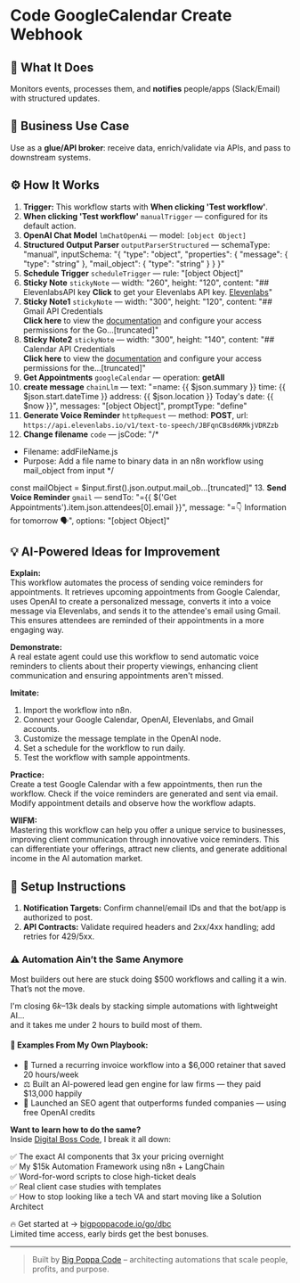 # Code GoogleCalendar Create Webhook
  ## 🚀 What It Does
  Monitors events, processes them, and **notifies** people/apps (Slack/Email) with structured updates.
  
  ## 💼 Business Use Case
  Use as a **glue/API broker**: receive data, enrich/validate via APIs, and pass to downstream systems.
  
  ## ⚙️ How It Works
  1. **Trigger:** This workflow starts with **When clicking 'Test workflow'**.
  2. **When clicking 'Test workflow'** `manualTrigger` — configured for its default action.
3. **OpenAI Chat Model** `lmChatOpenAi` — model: `[object Object]`
4. **Structured Output Parser** `outputParserStructured` — schemaType: "manual", inputSchema: "{
  "type": "object",
  "properties": {
    "message": {
      "type": "string"
    },
    "mail_object": {
      "type": "string"
    }
  }
}"
5. **Schedule Trigger** `scheduleTrigger` — rule: "[object Object]"
6. **Sticky Note** `stickyNote` — width: "260", height: "120", content: "## ElevenlabsAPI key
**Click** to get your Elevenlabs  API key. [Elevenlabs](https://try.elevenlabs.io/text-audio)"
7. **Sticky Note1** `stickyNote` — width: "300", height: "120", content: "## Gmail API Credentials  
**Click here** to view the [documentation](https://docs.n8n.io/integrations/builtin/credentials/google/) and configure your access permissions for the Go…[truncated]"
8. **Sticky Note2** `stickyNote` — width: "300", height: "140", content: "## Calendar API Credentials  
**Click here** to view the [documentation](https://docs.n8n.io/integrations/builtin/credentials/google/) and configure your access permissions for the…[truncated]"
9. **Get Appointments** `googleCalendar` — operation: **getAll**
10. **create message** `chainLlm` — text: "=name: {{ $json.summary }}
time: {{ $json.start.dateTime }}
address: {{ $json.location }}
Today's date: {{ $now }}", messages: "[object Object]", promptType: "define"
11. **Generate Voice Reminder** `httpRequest` — method: **POST**, url: `https://api.elevenlabs.io/v1/text-to-speech/JBFqnCBsd6RMkjVDRZzb`
12. **Change filename** `code` — jsCode: "/*
 * Filename: addFileName.js
 * Purpose: Add a file name to binary data in an n8n workflow using mail_object from input
 */

const mailObject = $input.first().json.output.mail_ob…[truncated]"
13. **Send Voice Reminder** `gmail` — sendTo: "={{ $('Get Appointments').item.json.attendees[0].email }}", message: "=👇 Information for tomorrow 🗣️", options: "[object Object]"
  
  ## 💡 AI-Powered Ideas for Improvement
  **Explain:**  
This workflow automates the process of sending voice reminders for appointments. It retrieves upcoming appointments from Google Calendar, uses OpenAI to create a personalized message, converts it into a voice message via Elevenlabs, and sends it to the attendee's email using Gmail. This ensures attendees are reminded of their appointments in a more engaging way.

**Demonstrate:**  
A real estate agent could use this workflow to send automatic voice reminders to clients about their property viewings, enhancing client communication and ensuring appointments aren't missed.

**Imitate:**  
1. Import the workflow into n8n.
2. Connect your Google Calendar, OpenAI, Elevenlabs, and Gmail accounts.
3. Customize the message template in the OpenAI node.
4. Set a schedule for the workflow to run daily.
5. Test the workflow with sample appointments.

**Practice:**  
Create a test Google Calendar with a few appointments, then run the workflow. Check if the voice reminders are generated and sent via email. Modify appointment details and observe how the workflow adapts.

**WIIFM:**  
Mastering this workflow can help you offer a unique service to businesses, improving client communication through innovative voice reminders. This can differentiate your offerings, attract new clients, and generate additional income in the AI automation market.
  
  ## 🔧 Setup Instructions
  1. **Notification Targets:** Confirm channel/email IDs and that the bot/app is authorized to post.
2. **API Contracts:** Validate required headers and 2xx/4xx handling; add retries for 429/5xx.
  
### ⚠️ Automation Ain’t the Same Anymore

Most builders out here are stuck doing $500 workflows and calling it a win.  
That’s not the move.  

I'm closing $6k–$13k deals by stacking simple automations with lightweight AI...  
and it takes me under 2 hours to build most of them.

#### 🧠 Examples From My Own Playbook:
- 🔁 Turned a recurring invoice workflow into a $6,000 retainer that saved 20 hours/week  
- ⚖️ Built an AI-powered lead gen engine for law firms — they paid $13,000 happily  
- 🚀 Launched an SEO agent that outperforms funded companies — using free OpenAI credits  

**Want to learn how to do the same?**  
Inside [Digital Boss Code](https://bigpoppacode.io/go/dbc), I break it all down:

✅ The exact AI components that 3x your pricing overnight  
✅ My $15k Automation Framework using n8n + LangChain  
✅ Word-for-word scripts to close high-ticket deals  
✅ Real client case studies with templates  
✅ How to stop looking like a tech VA and start moving like a Solution Architect  

🔥 Get started at → [bigpoppacode.io/go/dbc](https://bigpoppacode.io/go/dbc)  
Limited time access, early birds get the best bonuses.

---
> Built by [Big Poppa Code](https://bigpoppacode.io) – architecting automations that scale people, profits, and purpose.
  